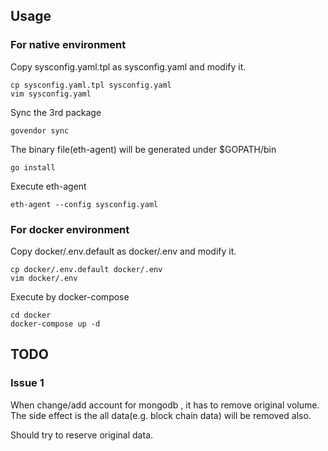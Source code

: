 ## Usage ##
### For native environment ###
Copy sysconfig.yaml.tpl as sysconfig.yaml and modify it.
```
cp sysconfig.yaml.tpl sysconfig.yaml
vim sysconfig.yaml
```
Sync the 3rd package
```
govendor sync
```

The binary file(eth-agent) will be generated under $GOPATH/bin
```
go install
```

Execute eth-agent
```
eth-agent --config sysconfig.yaml
```

### For docker environment ###
Copy docker/.env.default as docker/.env and modify it.
```
cp docker/.env.default docker/.env
vim docker/.env
```

Execute by docker-compose
```
cd docker 
docker-compose up -d
```

## TODO ##
### Issue 1 ###
When change/add account for mongodb , it has to remove original volume.
The side effect is the all data(e.g. block chain data) will be removed also.

Should try to reserve original data.